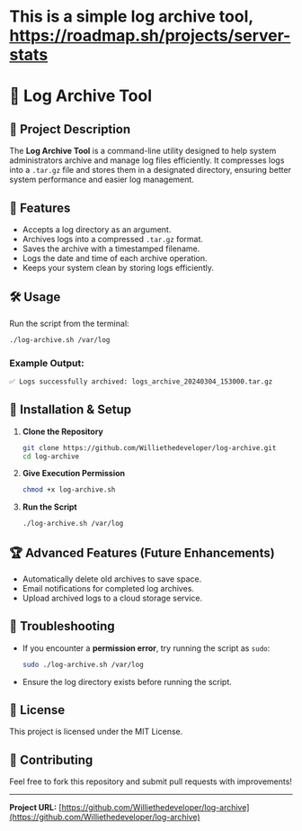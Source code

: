 # This is a simple log archive tool, https://roadmap.sh/projects/server-stats

# 📂 Log Archive Tool
 
## 📜 Project Description
The **Log Archive Tool** is a command-line utility designed to help system administrators archive and manage log files efficiently. It compresses logs into a `.tar.gz` file and stores them in a designated directory, ensuring better system performance and easier log management.

## 🚀 Features
- Accepts a log directory as an argument.
- Archives logs into a compressed `.tar.gz` format.
- Saves the archive with a timestamped filename.
- Logs the date and time of each archive operation.
- Keeps your system clean by storing logs efficiently.

## 🛠️ Usage
Run the script from the terminal:

```bash
./log-archive.sh /var/log
```

### Example Output:
```bash
✅ Logs successfully archived: logs_archive_20240304_153000.tar.gz
```

## 📌 Installation & Setup
1. **Clone the Repository**
   ```bash
   git clone https://github.com/Williethedeveloper/log-archive.git
   cd log-archive
   ```

2. **Give Execution Permission**
   ```bash
   chmod +x log-archive.sh
   ```

3. **Run the Script**
   ```bash
   ./log-archive.sh /var/log
   ```

## 🏆 Advanced Features (Future Enhancements)
- Automatically delete old archives to save space.
- Email notifications for completed log archives.
- Upload archived logs to a cloud storage service.

## 🔧 Troubleshooting
- If you encounter a **permission error**, try running the script as `sudo`:
  ```bash
  sudo ./log-archive.sh /var/log
  ```
- Ensure the log directory exists before running the script.

## 📜 License
This project is licensed under the MIT License.

## 🙌 Contributing
Feel free to fork this repository and submit pull requests with improvements!

---
**Project URL:** [https://github.com/Williethedeveloper/log-archive](https://github.com/Williethedeveloper/log-archive)

